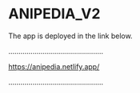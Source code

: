 # ANIPEDIA_V2
The app is deployed in the link below.

...............................................

https://anipedia.netlify.app/

...............................................
